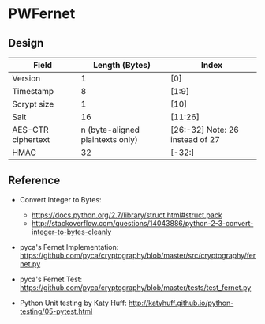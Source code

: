 # PWFernet


## Design

Field|Length (Bytes)|Index
---|---|---
Version|1|[0]
Timestamp|8|[1:9]
Scrypt size|1|[10]
Salt|16|[11:26]
AES-CTR ciphertext| n (byte-aligned plaintexts only) |[26:-32] Note: 26 instead of 27
HMAC|32|[-32:]


## Reference
* Convert Integer to Bytes: 
    * https://docs.python.org/2.7/library/struct.html#struct.pack
    * http://stackoverflow.com/questions/14043886/python-2-3-convert-integer-to-bytes-cleanly

* pyca's Fernet Implementation: https://github.com/pyca/cryptography/blob/master/src/cryptography/fernet.py
* pyca's Fernet Test: https://github.com/pyca/cryptography/blob/master/tests/test_fernet.py
* Python Unit testing by Katy Huff: http://katyhuff.github.io/python-testing/05-pytest.html